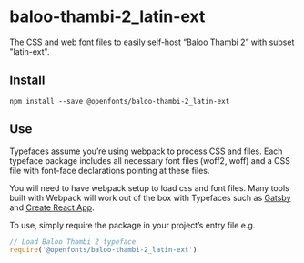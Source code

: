 
# baloo-thambi-2_latin-ext

The CSS and web font files to easily self-host “Baloo Thambi 2” with subset "latin-ext".

## Install

`npm install --save @openfonts/baloo-thambi-2_latin-ext`

## Use

Typefaces assume you’re using webpack to process CSS and files. Each typeface
package includes all necessary font files (woff2, woff) and a CSS file with
font-face declarations pointing at these files.

You will need to have webpack setup to load css and font files. Many tools built
with Webpack will work out of the box with Typefaces such as [Gatsby](https://github.com/gatsbyjs/gatsby)
and [Create React App](https://github.com/facebookincubator/create-react-app).

To use, simply require the package in your project’s entry file e.g.

```javascript
// Load Baloo Thambi 2 typeface
require('@openfonts/baloo-thambi-2_latin-ext')
```
